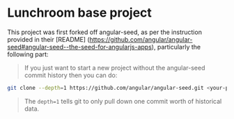 # Lunchroom base project

This project was first forked off angular-seed, as per the instruction provided in their [README] (https://github.com/angular/angular-seed#angular-seed--the-seed-for-angularjs-apps), particularly the following part:


> If you just want to start a new project without the angular-seed commit history then you can do:

```bash
git clone --depth=1 https://github.com/angular/angular-seed.git <your-project-name>
```
> The `depth=1` tells git to only pull down one commit worth of historical data.
